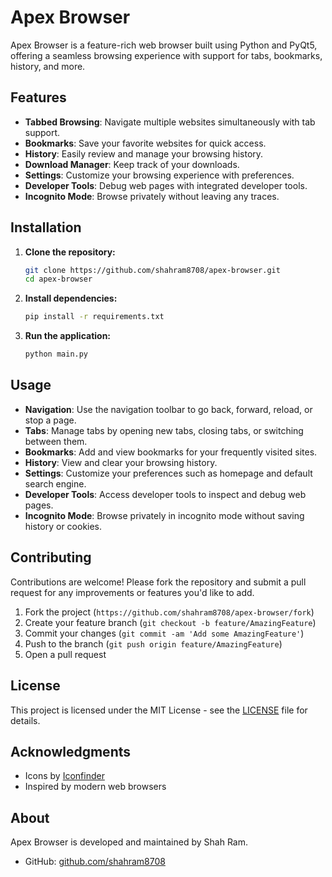 # Apex Browser

Apex Browser is a feature-rich web browser built using Python and PyQt5, offering a seamless browsing experience with support for tabs, bookmarks, history, and more.

## Features

- **Tabbed Browsing**: Navigate multiple websites simultaneously with tab support.
- **Bookmarks**: Save your favorite websites for quick access.
- **History**: Easily review and manage your browsing history.
- **Download Manager**: Keep track of your downloads.
- **Settings**: Customize your browsing experience with preferences.
- **Developer Tools**: Debug web pages with integrated developer tools.
- **Incognito Mode**: Browse privately without leaving any traces.

## Installation

1. **Clone the repository:**

   ```bash
   git clone https://github.com/shahram8708/apex-browser.git
   cd apex-browser
   ```

2. **Install dependencies:**

   ```bash
   pip install -r requirements.txt
   ```

3. **Run the application:**

   ```bash
   python main.py
   ```

## Usage

- **Navigation**: Use the navigation toolbar to go back, forward, reload, or stop a page.
- **Tabs**: Manage tabs by opening new tabs, closing tabs, or switching between them.
- **Bookmarks**: Add and view bookmarks for your frequently visited sites.
- **History**: View and clear your browsing history.
- **Settings**: Customize your preferences such as homepage and default search engine.
- **Developer Tools**: Access developer tools to inspect and debug web pages.
- **Incognito Mode**: Browse privately in incognito mode without saving history or cookies.

## Contributing

Contributions are welcome! Please fork the repository and submit a pull request for any improvements or features you'd like to add.

1. Fork the project (`https://github.com/shahram8708/apex-browser/fork`)
2. Create your feature branch (`git checkout -b feature/AmazingFeature`)
3. Commit your changes (`git commit -am 'Add some AmazingFeature'`)
4. Push to the branch (`git push origin feature/AmazingFeature`)
5. Open a pull request

## License

This project is licensed under the MIT License - see the [LICENSE](LICENSE) file for details.

## Acknowledgments

- Icons by [Iconfinder](https://www.iconfinder.com/)
- Inspired by modern web browsers

## About

Apex Browser is developed and maintained by Shah Ram.

- GitHub: [github.com/shahram8708](https://github.com/shahram8708)
